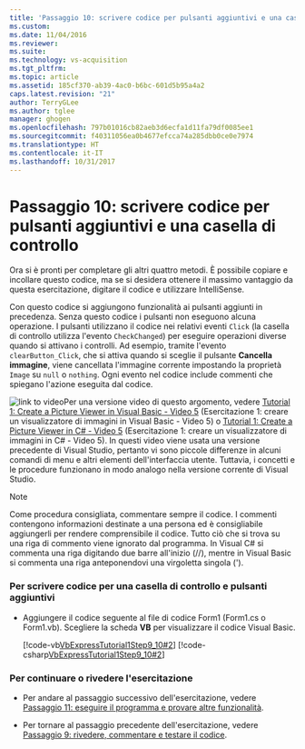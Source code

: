 ```yaml
---
title: 'Passaggio 10: scrivere codice per pulsanti aggiuntivi e una casella di controllo | Microsoft Docs'
ms.custom: 
ms.date: 11/04/2016
ms.reviewer: 
ms.suite: 
ms.technology: vs-acquisition
ms.tgt_pltfrm: 
ms.topic: article
ms.assetid: 185cf370-ab39-4ac0-b6bc-601d5b95a4a2
caps.latest.revision: "21"
author: TerryGLee
ms.author: tglee
manager: ghogen
ms.openlocfilehash: 797b01016cb82aeb3d6ecfa1d11fa79df0085ee1
ms.sourcegitcommit: f40311056ea0b4677efcca74a285dbb0ce0e7974
ms.translationtype: HT
ms.contentlocale: it-IT
ms.lasthandoff: 10/31/2017
---
```

# <a name="step-10-write-code-for-additional-buttons-and-a-check-box"></a>Passaggio 10: scrivere codice per pulsanti aggiuntivi e una casella di controllo
Ora si è pronti per completare gli altri quattro metodi. È possibile copiare e incollare questo codice, ma se si desidera ottenere il massimo vantaggio da questa esercitazione, digitare il codice e utilizzare IntelliSense.  
  
 Con questo codice si aggiungono funzionalità ai pulsanti aggiunti in precedenza. Senza questo codice i pulsanti non eseguono alcuna operazione. I pulsanti utilizzano il codice nei relativi eventi `Click` (la casella di controllo utilizza l'evento `CheckChanged`) per eseguire operazioni diverse quando si attivano i controlli. Ad esempio, tramite l'evento `clearButton_Click`, che si attiva quando si sceglie il pulsante **Cancella immagine**, viene cancellata l'immagine corrente impostando la proprietà `Image` su `null` o `nothing`. Ogni evento nel codice include commenti che spiegano l'azione eseguita dal codice.  
  
 ![link to video](../data-tools/media/playvideo.gif "PlayVideo")Per una versione video di questo argomento, vedere [Tutorial 1: Create a Picture Viewer in Visual Basic - Video 5](http://go.microsoft.com/fwlink/?LinkId=205216) (Esercitazione 1: creare un visualizzatore di immagini in Visual Basic - Video 5) o [Tutorial 1: Create a Picture Viewer in C# - Video 5](http://go.microsoft.com/fwlink/?LinkId=205206) (Esercitazione 1: creare un visualizzatore di immagini in C# - Video 5). In questi video viene usata una versione precedente di Visual Studio, pertanto vi sono piccole differenze in alcuni comandi di menu e altri elementi dell'interfaccia utente. Tuttavia, i concetti e le procedure funzionano in modo analogo nella versione corrente di Visual Studio.  
  
> [!NOTE]
>  Come procedura consigliata, commentare sempre il codice. I commenti contengono informazioni destinate a una persona ed è consigliabile aggiungerli per rendere comprensibile il codice. Tutto ciò che si trova su una riga di commento viene ignorato dal programma. In Visual C# si commenta una riga digitando due barre all'inizio (//), mentre in Visual Basic si commenta una riga anteponendovi una virgoletta singola (').  
  
### <a name="to-write-code-for-additional-buttons-and-a-check-box"></a>Per scrivere codice per una casella di controllo e pulsanti aggiuntivi  
  
-   Aggiungere il codice seguente al file di codice Form1 (Form1.cs o Form1.vb). Scegliere la scheda **VB** per visualizzare il codice Visual Basic.  
  
     [!code-vb[VbExpressTutorial1Step9_10#2](../ide/codesnippet/VisualBasic/step-10-write-code-for-additional-buttons-and-a-check-box_1.vb)]
     [!code-csharp[VbExpressTutorial1Step9_10#2](../ide/codesnippet/CSharp/step-10-write-code-for-additional-buttons-and-a-check-box_1.cs)]  
  
### <a name="to-continue-or-review"></a>Per continuare o rivedere l'esercitazione  
  
-   Per andare al passaggio successivo dell'esercitazione, vedere [Passaggio 11: eseguire il programma e provare altre funzionalità](../ide/step-11-run-your-program-and-try-other-features.md).  
  
-   Per tornare al passaggio precedente dell'esercitazione, vedere [Passaggio 9: rivedere, commentare e testare il codice](../ide/step-9-review-comment-and-test-your-code.md).